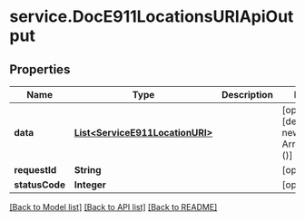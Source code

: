 # service.DocE911LocationsURIApiOutput

## Properties
Name | Type | Description | Notes
------------ | ------------- | ------------- | -------------
**data** | [**List&lt;ServiceE911LocationURI&gt;**](ServiceE911LocationURI.md) |  | [optional] [default to new ArrayList<>()]
**requestId** | **String** |  | [optional] 
**statusCode** | **Integer** |  | [optional] 

[[Back to Model list]](../README.md#documentation-for-models) [[Back to API list]](../README.md#documentation-for-api-endpoints) [[Back to README]](../README.md)


